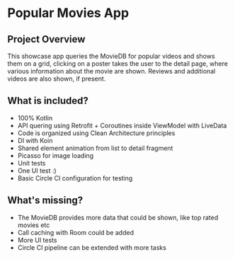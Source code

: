# Popular Movies App

## Project Overview
This showcase app queries the MovieDB for popular videos and shows them on a grid, clicking on a poster takes the user to the detail page, where various information about the movie are shown. Reviews and additional videos are also shown, if present.

## What is included?
- 100% Kotlin
- API quering using Retrofit + Coroutines inside ViewModel with LiveData
- Code is organized using Clean Architecture principles
- DI with Koin
- Shared element animation from list to detail fragment
- Picasso for image loading
- Unit tests
- One UI test :)
- Basic Circle CI configuration for testing

## What's missing?
- The MovieDB provides more data that could be shown, like top rated movies etc
- Call caching with Room could be added
- More UI tests
- Circle CI pipeline can be extended with more tasks
